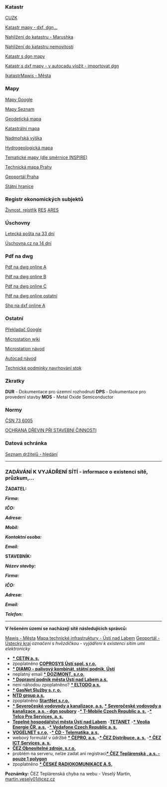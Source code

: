 

### Katastr

[CUZK](https://www.cuzk.cz/)

[Katastr mapy - dxf, dgn,..](https://ags.cuzk.cz/geoprohlizec/)

[Nahlížení do katastru - Marushka](https://sgi-nahlizenidokn.cuzk.cz/marushka/default.aspx?themeid=3)

[Nahlížení do katastru nemovitostí](https://nahlizenidokn.cuzk.cz/)

[Katastr s dgn mapy](https://services.cuzk.cz/dgn/ku/)

[Katastr s dxf mapy - v autocadu vložit - importovat dgn](https://services.cuzk.cz/dxf/ku/)

[Ikatastr](https://www.ikatastr.cz/)[Mawis - Města](https://mawis.eu/utilityreport/mesta/)

### Mapy

[Mapy Google](https://www.google.com/maps)

[Mapy Seznam](https://mapy.cz/zakladni?x=14.0120590&y=50.6572500&z=11)

[Geodetická mapa](https://ags.cuzk.cz/geoprohlizec/)

[Katastrální mapa](https://katastralnimapy.cuzk.cz/)

[Nadmořská výška](https://api.mapy.cz/view?page=altitude)

[Hydrogeologická mapa](https://heis.vuv.cz/data/webmap/isapi.dll?map=mp_heis_voda&TMPL=HVMAP_MAIN&IFRAME=0&lon=18.061861&lat=49.8903129&scale=483840)

[Tematické mapy (dle směrnice INSPIRE)](https://geoportal.gov.cz/web/guest/map)

[Technická mapa Prahy](https://app.iprpraha.cz/apl/app/dtmp/index.html)

[Geoportál Praha](https://www.geoportalpraha.cz/cs/data/otevrena-data/seznam)

[Státní hranice](http://statnihranice.cz/indexcesky.php)

### Registr ekonomických subjektů

[Živnost. rejstřík](https://www.rzp.cz/cgi-bin/aps_cacheWEB.sh?VSS_SERV=ZVWSBJFND)
[RES](https://apl.czso.cz/irsw/)
[ARES](https://wwwinfo.mfcr.cz/ares/ares_es.html.cz)

### Úschovny

[Letecká pošta na 33 dní](http://leteckaposta.cz/)

[Úschovna.cz na 14 dní](https://uschovna.cz/poslat-zasilku)

### Pdf na dwg

[Pdf na dwg online A](https://cadsofttools.com/cz/pdf-to-dwg-online/)

[Pdf na dwg online B](https://www.zamzar.com/convert/pdf-to-dwg/)

[Pdf na dwg online C](https://www.convertpdftoautocad.com/)

[Pdf na dwg online ostatní](https://www.google.com/search?q=pdf+to+dwg&rlz=1C1GCEA_enCZ1004CZ1004&oq=pdf+to+dwg&aqs=chrome.0.69i59l2j0i512l3j69i60l3.3375j0j7&sourceid=chrome&ie=UTF-8)

[Shp na dxf online A](https://mygeodata.cloud/converter/shp-to-dxf)

### Ostatní

[Překladač Google](https://translate.google.cz/?hl=cs&sl=auto&tl=en&text=prodlou%C5%BEit&op=translate)

[Microstation wiki](https://communities-bentley-com.translate.goog/products/microstation/w/microstation__wiki/3274/microstation?_x_tr_sl=auto&_x_tr_tl=en&_x_tr_hl=cs&_x_tr_pto=wapp)

[Microstation návod](http://www.gisoft.cz/JakNaTo/JakNaTo#JakNaTo7)

[Autocad návod](http://docs.autodesk.com/ACD/2011/CSY/filesAUG/WS1a9193826455f5ffa23ce210c4a30acaf-6b43.htm)

[Technické podmínky navrhování stok](http://hgf10.vsb.cz/546/VHZ2/8_podminky_navrhovani_stok.html)


### Zkratky

**DUR** - Dokumentace pro územní rozhodnutí
**DPS** - Dokumentace pro provedení stavby
**MOS** - Metal Oxide Semiconductor

### Normy

[ČSN 73 6005](https://www.vhodne-uverejneni.cz/index.php?m=xenorders&h=orderdocument&a=download&document=1708553&token=)

[OCHRANA DŘEVIN PŘI STAVEBNÍ ČINNOSTI](https://standardy.nature.cz/res/archive/198/025321.pdf?seek=1407920457)

### Datová schránka
[Seznam držitelů - hledání](https://www.mojedatovaschranka.cz/sds/)

-------------------------

### ZADÁVÁNÍ K VYJÁDŘENÍ SÍTÍ - informace o existenci sítě, průzkum,...

 
**ŽADATEL:**

**_Firma:_**

**_IČO:_** 

**_Adresa:_** 

**_Mobil:_** 

**_Kontaktní osoba:_** 

**_Email:_** 


**STAVEBNÍK:**

**_Název stavby:_**

**_Firma:_**

**_IČO:_** 

**_Adresa:_** 

**_Email:_** 

**_Telefon:_** 


-------------------------

**V řešeném území se nacházejí sítě následujících správců:**

[Mawis - Města](https://mawis.eu/utilityreport/mesta/)
[Mapa technické infrastruktury - Ústí nad Labem](https://mapy.usti-nad-labem.cz/apps/tech_infrastruktura/)
[Geoportál - Ústecký kraj](https://geoportal.kr-ustecky.cz/gs/vsechny-mapy/)
_označeni s hvězdičkou - vyjádření k existenci sítím umí elektronicky_

- [**\* CETIN a. s.**](https://www.cetin.cz/sit-cetin/vyjadrovani-o-existenci-siti) 
- zpoplatněno  [**COPROSYS Ústí spol. s r.o.**](https://www.coprosys.cz/vyjadreni-k-existenci-siti/) 
- [**\* DIAMO - palivový kombinát, státní podnik, Ústí**](https://www.diamo.cz/cs/kontakty) 
- neplatný email [**\* DOZIMONT, s.r.o.**](https://www.dozimont.cz/kontakty) 
- [**\* Dopravní podnik města Ústí nad Labem a.s.**](https://dpmul.cz/index.php?art=5345) 
- není náhodou zpoplatněno? [**\* ELTODO a.s.**](https://ezadost.eltodo.cz/VES/ALL/Home) 
- [**\* GasNet Služby s. r. o.**](https://dpo.gasnet.cz/zadost-o-stanovisko) 
- [**NTD group a.s.**](http://web.ntd.cz/index.html) 
- zpoplatněno [**StartNet s.r.o.**](https://www.starnet.cz/stavby/)
- [**\* Severočeské vodovody a kanalizace, a.s.**](https://zadosti.scvk.cz/Requests/reqMain.iface?site=scvk&reason=8) [**\* Severočeské vodovody a kanalizace, a.s. - dgn soubory**](https://zadosti.scvk.cz/Requests/reqMain.iface?site=scvk&reason=14)
-[**\* T-Mobile Czech Republic a. s.**](https://ochranasiti.t-mobile.cz/vyjadreni/index.php?r=steps/registration&step=applicant)
-[**\* Telco Pro Services, a. s.**](https://geoportal.cezdistribuce.cz/geoportal.ses/ves.aspx) 
- [**Tepelné hospodářství města Ústí nad Labem**](https://www.thmu.cz/rub-kontakty/rub-spojeni)
-[**TETANET**](https://www.tetanet.cz/)
-[**\* Veolia Energie ČR, a.s.**](https://zadosti.vecr.cz/Requests/reqMain.iface) 
-[**\* Vodafone Czech Republic a. s.**](https://www.zadostovyjadreni.cz/vodafone/) 
- [**VOGELNET s.r.o.**](https://www.vogelnet.cz/kontakty) 
-[**\* ČD - Telematika, a.s.**](https://vyjadreni.cdt.cz/Request) 
- webový formulář v údržbě [**\* ČEPRO, a.s.**](https://www.ceproas.cz/informace-pro-verejnost-a-zakazniky) 
-[**\* ČEZ Distribuce, a. s.**](https://geoportal.cezdistribuce.cz/geoportal.ses/ves.aspx) 
-[**\* ČEZ ICT Services, a. s.** ](https://geoportal.cezdistribuce.cz/geoportal.ses/ves.aspx) 
- [**ČEZ Obnovitelné zdroje, s.r.o.**](https://www.cez.cz/cs/o-cez/skupina-cez/vyznamne-spolecnosti-skupiny-cez/cez-obnovitelne-zdroje/kontakt)
- problém na serveru, nelze zadat ani registraci[**\* ČEZ Teplárenská , a.s.  - pouze 1 polygon**](https://geoportal.cezteplarenska.cz/WVP/Zadost/Identification) 
- zpoplatněno [**\* ČESKÉ RADIOKOMUNIKACE A.S.**](https://www.cra.cz/vyjadreni-o-existenci-siti) 

**Poznámky:**
ČEZ Teplárenská chyba na webu - Veselý Martin, martin.vesely01@cez.cz

